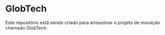 # GlobTech
Este repositório está sendo criado para armazenar o projeto de inovação chamado GlobTech.
